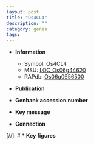 ```yaml
---
layout: post
title: "Os4CL4"
description: ""
category: genes
tags: 
---
```


* **Information**  
    + Symbol: Os4CL4  
    + MSU: [LOC_Os06g44620](http://rice.uga.edu/cgi-bin/ORF_infopage.cgi?orf=LOC_Os06g44620)  
    + RAPdb: [Os06g0656500](http://rapdb.dna.affrc.go.jp/viewer/gbrowse_details/irgsp1?name=Os06g0656500)  

* **Publication**  

* **Genbank accession number**  

* **Key message**  

* **Connection**  

[//]: # * **Key figures**  


